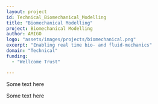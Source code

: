 ```yaml
---
layout: project
id: Technical_Biomechanical_Modelling
title: "Biomechanical Modelling"
project: Biomechanical Modelling
author: AMIGO
logo: "assets/images/projects/biomechanical.png"
excerpt: "Enabling real time bio- and fluid-mechanics"
domain: "Technical"
funding:
  - "Wellcome Trust"

---
```


Some text here

Some text here
